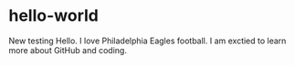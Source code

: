 # hello-world
New testing
 Hello.  I love Philadelphia Eagles football. I am exctied to learn more about GitHub and coding. 
